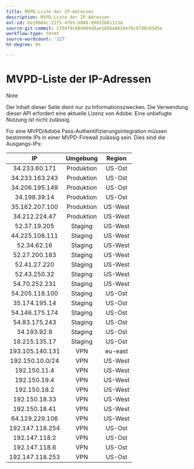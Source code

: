 ```yaml
---
title: MVPD-Liste der IP-Adressen
description: MVPD-Liste der IP-Adressen
exl-id: be18084c-22f5-47b5-b088-d9032681113d
source-git-commit: 1f04f0c60d404d8ae1056a8610e76c07d0c6505e
workflow-type: tm+mt
source-wordcount: '127'
ht-degree: 0%

---
```


# MVPD-Liste der IP-Adressen

>[!NOTE]
>
>Der Inhalt dieser Seite dient nur zu Informationszwecken. Die Verwendung dieser API erfordert eine aktuelle Lizenz von Adobe. Eine unbefugte Nutzung ist nicht zulässig.

Für eine MVPD/Adobe Pass-Authentifizierungsintegration müssen bestimmte IPs in einer MVPD-Firewall zulässig sein. Dies sind die Ausgangs-IPs:

| IP | Umgebung | Region |
| :-------------: | :---------: | :-----: |
| 34.233.60.171 | Produktion | US-Ost |
| 34.233.163.243 | Produktion | US-Ost |
| 34.206.195.149 | Produktion | US-Ost |
| 34.198.39.14 | Produktion | US-Ost |
| 35.162.207.100 | Produktion | US-West |
| 34.212.224.47 | Produktion | US-West |
| 52.37.19.205 | Staging | US-West |
| 44.225.108.111 | Staging | US-West |
| 52.34.62.16 | Staging | US-West |
| 52.27.200.183 | Staging | US-West |
| 52.41.27.220 | Staging | US-West |
| 52.43.250.32 | Staging | US-West |
| 54.70.252.231 | Staging | US-West |
| 54.205.118.100 | Staging | US-Ost |
| 35.174.195.14 | Staging | US-Ost |
| 54.146.175.174 | Staging | US-Ost |
| 54.83.175.243 | Staging | US-Ost |
| 34.193.92.8 | Staging | US-Ost |
| 18.215.135.17 | Staging | US-Ost |
| 193.105.140.131 | VPN | eu-east |
| 192.150.10.0/24 | VPN | US-West |
| 192.150.11.4 | VPN | US-West |
| 192.150.19.4 | VPN | US-West |
| 192.150.18.2 | VPN | US-West |
| 192.150.18.33 | VPN | US-West |
| 192.150.18.41 | VPN | US-West |
| 64.129.229.106 | VPN | US-West |
| 192.147.118.254 | VPN | US-Ost |
| 192.147.118.2 | VPN | US-Ost |
| 192.147.118.6 | VPN | US-Ost |
| 192.147.118.253 | VPN | US-Ost |
